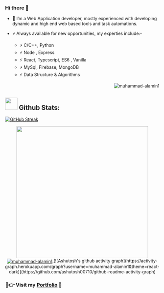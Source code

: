 ### Hi there 👋
- 🔭 I’m a Web Application developer, mostly experienced with developing dynamic and high end web based tools and task automations.
- ⚡ Always available for new opportunities, my experties include:-

  - ⚡ C/C++, Python
  - ⚡ Node , Express
  - ⚡ React, Typescript, ES6 , Vanilla
  - ⚡ MySql, Firebase, MongoDB
  - ⚡ Data Structure & Algorithms

  <p align="right"><img src="https://komarev.com/ghpvc/?username=muhammad-alamin1&label=Profile%20views&color=0e75b6&style=flat" alt="muhammad-alamin1"/></p>
  <!-- <samp>
    <p align="right"><img src="https://profile-counter.glitch.me/evilprince2009/count.svg" />
    </p>
  </samp> -->
## <img src="https://media.giphy.com/media/ZCN6F3FAkwsyOGU2RS/giphy.gif" width="40"> **Github Stats:**

  [![GitHub Streak](https://github-readme-streak-stats.herokuapp.com?user=muhammad-alamin1&theme=algolia&count_private&hide_border=true&date_format=M%20j%5B%2C%20Y%5D)](https://git.io/streak-stats)

 <p align="center">
  <a href="https://github.com/muhammad-alamin1">
   <img width="430" align="center" src="https://github-readme-stats.vercel.app/api?username=muhammad-alamin1&show_icons=true&theme=algolia&count_private=true">
  </a>
  <a href="https://github.com/muhammad-alamin1">
    <img align="center" src="https://github-readme-stats.vercel.app/api/top-langs?username=muhammad-alamin1&show_icons=true&locale=en&layout=compact&theme=algolia&langs_count=10" alt="muhammad-alamin1" />
  </a>
    [![Ashutosh's github activity graph](https://activity-graph.herokuapp.com/graph?username=muhammad-alamin1&theme=react-dark)](https://github.com/ashutosh00710/github-readme-activity-graph)
  </a>
</p>

### 💖👉 Visit my [Portfolio](https://muhammad01.netlify.app/) 🦅
